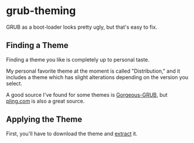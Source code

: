 # grub-theming

GRUB as a boot-loader looks pretty ugly, but that's easy to fix.

## Finding a Theme

Finding a theme you like is completely up to personal taste.

My personal favorite theme at the moment is called "Distribution," and it includes a theme which has slight alterations depending on the version you select.

A good source I've found for some themes is [Gorgeous-GRUB](https://github.com/Jacksaur/Gorgeous-GRUB), but [pling.com](https://www.pling.com/browse?cat=109&ord=latest) is also a great source.

## Applying the Theme

First, you'll have to download the theme and [extract](extract.md) it.
